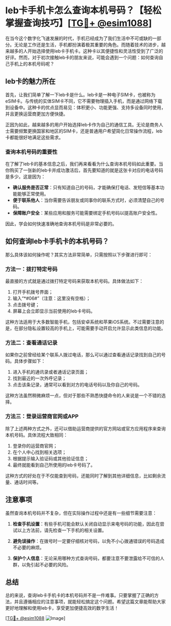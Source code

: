 # leb卡手机卡怎么查询本机号码？【轻松掌握查询技巧】[[TG💪+ @esim1088](https://t.me/s/esim1088)]

在当今这个数字化飞速发展的时代，手机已经成为了我们生活中不可或缺的一部分。无论是工作还是生活，手机都扮演着极其重要的角色。而随着技术的进步，越来越多的人开始选择使用leb卡手机卡。这种卡以其便捷性和灵活性受到了广泛的好评。然而，对于初次接触leb卡的朋友来说，可能会遇到一个问题：如何查询自己手机上的本机号码呢？

## leb卡的魅力所在

首先，让我们简单了解一下leb卡是什么。leb卡是一种电子SIM卡，也被称为eSIM卡。与传统的实体SIM卡不同，它不需要物理插入手机，而是通过网络下载到设备中。这种卡的优点显而易见：体积更小、功能更强、支持多设备同时使用，并且更换运营商更加方便快捷。

正因为如此，越来越多的用户开始选择leb卡作为自己的通信工具。无论是商务人士需要频繁更换国家和地区的SIM卡，还是普通用户希望简化日常操作流程，leb卡都能很好地满足这些需求。

### 查询本机号码的重要性

在了解了leb卡的基本信息之后，我们再来看看为什么查询本机号码如此重要。当你购买了一张新的leb卡并成功激活后，首先要知道的就是这张卡对应的电话号码是多少。这是因为：

- **确认服务是否正常**：只有知道自己的号码，才能确保打电话、发短信等基本功能能够正常使用。
- **便于联系他人**：当你需要告诉朋友或同事你的联系方式时，必须清楚自己的号码。
- **保障账户安全**：某些应用和服务可能需要绑定手机号码以提高账户安全性。

因此，学会如何快速准确地查询本机号码是非常必要的。

## 如何查询leb卡手机卡的本机号码？

那么具体该如何操作呢？其实方法非常简单，只需按照以下步骤进行即可：

### 方法一：拨打特定号码

最直接的方式就是通过拨打特定号码来获取本机号码。具体做法如下：

1. 打开手机拨号界面；
2. 输入“*#06#”（注意：这里没有空格）；
3. 点击拨号键；
4. 屏幕上会立即显示当前使用的leb卡号码。

这种方法适用于大多数智能手机，包括安卓系统和苹果iOS系统。不过需要注意的是，在部分隐私设置较高的手机上，可能需要手动开启允许显示此类信息的功能。

### 方法二：查看通话记录

如果你之前曾经给某个联系人拨过电话，那么可以通过查看通话记录找到自己的号码。具体步骤如下：

1. 进入手机的通讯录或者通话记录页面；
2. 找到最近的一次外呼记录；
3. 点击该条记录，通常可以看到对方的电话号码以及你自己的号码。

这种方法虽然稍微麻烦一点，但对于那些不熟悉快捷命令的人来说是一个不错的选择。

### 方法三：登录运营商官网或APP

除了上述两种方式之外，还可以借助运营商提供的官方网站或官方应用程序来查询本机号码。具体流程大致相同：

1. 登录你的运营商官网；
2. 在个人中心找到相关选项；
3. 根据提示输入验证码或其他验证信息；
4. 最终就能看到自己所使用的leb卡号码了。

这种方式的好处在于不仅能查到号码，还能同时了解到其他详细信息，比如剩余流量、通话时间等。

## 注意事项

虽然查询本机号码并不复杂，但在实际操作过程中还是有一些细节需要注意：

1. **检查手机设置**：有些手机可能会默认关闭自动显示来电号码的功能，因此在尝试以上方法前，请先检查一下手机的相关设置。
   
2. **避免误操作**：在拨号时一定要仔细核对号码，以免不小心拨通错误的号码造成不必要的麻烦。

3. **保护个人信息**：无论采用哪种方式查询号码，都要注意不要泄露给不可信的人群，以免引起不必要的风险。

## 总结

总的来说，查询leb卡手机卡的本机号码并不是一件难事。只要掌握了正确的方法，并且遵循相应的注意事项，就能轻松搞定这个问题。希望这篇文章能帮助大家更好地理解和使用leb卡，享受更加便捷高效的数字生活！

[[TG💪+ @esim1088](https://t.me/s/esim1088) ![Image](https://i.postimg.cc/4NQfJmqS/Snipaste-2025-05-13-00-14-12.png)]